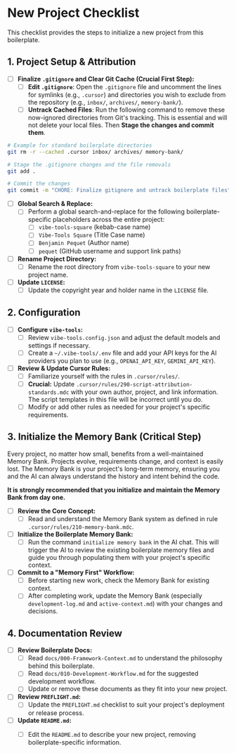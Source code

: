 # New Project Checklist

This checklist provides the steps to initialize a new project from this boilerplate.

## 1. Project Setup & Attribution

- [ ] **Finalize `.gitignore` and Clear Git Cache (Crucial First Step):**
  - [ ] **Edit `.gitignore`**: Open the `.gitignore` file and uncomment the lines for symlinks (e.g., `.cursor`) and directories you wish to exclude from the repository (e.g., `inbox/`, `archives/`, `memory-bank/`).
  - [ ] **Untrack Cached Files**: Run the following command to remove these now-ignored directories from Git's tracking. This is essential and will not delete your local files. Then **Stage the changes and commit them**.

```bash
# Example for standard boilerplate directories
git rm -r --cached .cursor inbox/ archives/ memory-bank/

# Stage the .gitignore changes and the file removals
git add .

# Commit the changes
git commit -m "CHORE: Finalize gitignore and untrack boilerplate files"
```

- [ ] **Global Search & Replace:**
  - [ ] Perform a global search-and-replace for the following boilerplate-specific placeholders across the entire project:
    - [ ] `vibe-tools-square` (kebab-case name)
    - [ ] `Vibe-Tools Square` (Title Case name)
    - [ ] `Benjamin Pequet` (Author name)
    - [ ] `pequet` (GitHub username and support link paths)
- [ ] **Rename Project Directory:**
  - [ ] Rename the root directory from `vibe-tools-square` to your new project name.
- [ ] **Update `LICENSE`:**
  - [ ] Update the copyright year and holder name in the `LICENSE` file.

## 2. Configuration

- [ ] **Configure `vibe-tools`:**
  - [ ] Review `vibe-tools.config.json` and adjust the default models and settings if necessary.
  - [ ] Create a `~/.vibe-tools/.env` file and add your API keys for the AI providers you plan to use (e.g., `OPENAI_API_KEY`, `GEMINI_API_KEY`).
- [ ] **Review & Update Cursor Rules:**
  - [ ] Familiarize yourself with the rules in `.cursor/rules/`.
  - [ ] **Crucial:** Update `.cursor/rules/290-script-attribution-standards.mdc` with your own author, project, and link information. The script templates in this file will be incorrect until you do.
  - [ ] Modify or add other rules as needed for your project's specific requirements.

## 3. Initialize the Memory Bank (Critical Step)

Every project, no matter how small, benefits from a well-maintained Memory Bank. Projects evolve, requirements change, and context is easily lost. The Memory Bank is your project's long-term memory, ensuring you and the AI can always understand the history and intent behind the code.

**It is strongly recommended that you initialize and maintain the Memory Bank from day one.**

- [ ] **Review the Core Concept:**
  - [ ] Read and understand the Memory Bank system as defined in rule `.cursor/rules/210-memory-bank.mdc`.
- [ ] **Initialize the Boilerplate Memory Bank:**
  - [ ] Run the command `initialize memory bank` in the AI chat. This will trigger the AI to review the existing boilerplate memory files and guide you through populating them with your project's specific context.
- [ ] **Commit to a "Memory First" Workflow:**
  - [ ] Before starting new work, check the Memory Bank for existing context.
  - [ ] After completing work, update the Memory Bank (especially `development-log.md` and `active-context.md`) with your changes and decisions.

## 4. Documentation Review

- [ ] **Review Boilerplate Docs:**
  - [ ] Read `docs/000-Framework-Context.md` to understand the philosophy behind this boilerplate.
  - [ ] Read `docs/010-Development-Workflow.md` for the suggested development workflow.
  - [ ] Update or remove these documents as they fit into your new project.
- [ ] **Review `PREFLIGHT.md`:**
  - [ ] Update the `PREFLIGHT.md` checklist to suit your project's deployment or release process.
- [ ] **Update `README.md`:**
  - [ ] Edit the `README.md` to describe your new project, removing boilerplate-specific information.

